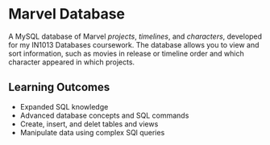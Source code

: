 # Marvel Database

A MySQL database of Marvel _projects_, _timelines_, and _characters_, developed for my IN1013 Databases coursework. The database allows you to view and sort information, such as movies in release or timeline order and which character appeared in which projects.

## Learning Outcomes

* Expanded SQL knowledge
* Advanced database concepts and SQL commands
* Create, insert, and delet tables and views
* Manipulate data using complex SQl queries
